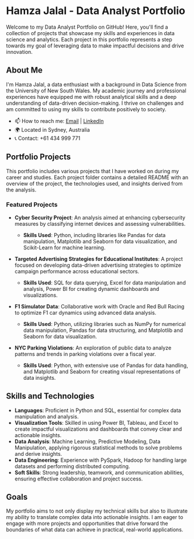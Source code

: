 # Hamza Jalal - Data Analyst Portfolio

Welcome to my Data Analyst Portfolio on GitHub! Here, you'll find a collection of projects that showcase my skills and experiences in data science and analytics. Each project in this portfolio represents a step towards my goal of leveraging data to make impactful decisions and drive innovation.

## About Me
I'm Hamza Jalal, a data enthusiast with a background in Data Science from the University of New South Wales. My academic journey and professional experiences have equipped me with robust analytical skills and a deep understanding of data-driven decision-making. I thrive on challenges and am committed to using my skills to contribute positively to society.

- 📫 How to reach me: [Email](mailto:hamzajalal23@gmail.com) | [LinkedIn](https://www.linkedin.com/in/hamza-jalal-31b3a6180)
- 🌍 Located in Sydney, Australia
- 📞 Contact: +61 434 999 771

## Portfolio Projects
This portfolio includes various projects that I have worked on during my career and studies. Each project folder contains a detailed README with an overview of the project, the technologies used, and insights derived from the analysis.

### Featured Projects
- **Cyber Security Project**: An analysis aimed at enhancing cybersecurity measures by classifying internet devices and assessing vulnerabilities.
  - **Skills Used**: Python, including libraries like Pandas for data manipulation, Matplotlib and Seaborn for data visualization, and Scikit-Learn for machine learning.
  
- **Targeted Advertising Strategies for Educational Institutes**: A project focused on developing data-driven advertising strategies to optimize campaign performance across educational sectors.
  - **Skills Used**: SQL for data querying, Excel for data manipulation and analysis, Power BI for creating dynamic dashboards and visualizations.

- **F1 Simulator Data**: Collaborative work with Oracle and Red Bull Racing to optimize F1 car dynamics using advanced data analysis.
  - **Skills Used**: Python, utilizing libraries such as NumPy for numerical data manipulation, Pandas for data structuring, and Matplotlib and Seaborn for data visualization.

- **NYC Parking Violations**: An exploration of public data to analyze patterns and trends in parking violations over a fiscal year.
  - **Skills Used**: Python, with extensive use of Pandas for data handling, and Matplotlib and Seaborn for creating visual representations of data insights.

## Skills and Technologies
- **Languages**: Proficient in Python and SQL, essential for complex data manipulation and analysis.
- **Visualization Tools**: Skilled in using Power BI, Tableau, and Excel to create impactful visualizations and dashboards that convey clear and actionable insights.
- **Data Analysis**: Machine Learning, Predictive Modeling, Data Manipulation, applying rigorous statistical methods to solve problems and derive insights.
- **Data Engineering**: Experience with PySpark, Hadoop for handling large datasets and performing distributed computing.
- **Soft Skills**: Strong leadership, teamwork, and communication abilities, ensuring effective collaboration and project success.

## Goals
My portfolio aims to not only display my technical skills but also to illustrate my ability to translate complex data into actionable insights. I am eager to engage with more projects and opportunities that drive forward the boundaries of what data can achieve in practical, real-world applications.

